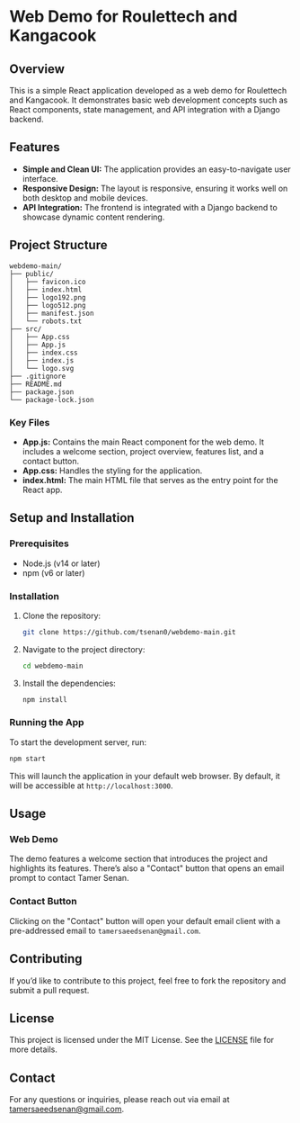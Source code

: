 
# Web Demo for Roulettech and Kangacook

## Overview

This is a simple React application developed as a web demo for Roulettech and Kangacook. It demonstrates basic web development concepts such as React components, state management, and API integration with a Django backend.

## Features

- **Simple and Clean UI:** The application provides an easy-to-navigate user interface.
- **Responsive Design:** The layout is responsive, ensuring it works well on both desktop and mobile devices.
- **API Integration:** The frontend is integrated with a Django backend to showcase dynamic content rendering.

## Project Structure

```
webdemo-main/
├── public/
│   ├── favicon.ico
│   ├── index.html
│   ├── logo192.png
│   ├── logo512.png
│   ├── manifest.json
│   └── robots.txt
├── src/
│   ├── App.css
│   ├── App.js
│   ├── index.css
│   ├── index.js
│   └── logo.svg
├── .gitignore
├── README.md
├── package.json
└── package-lock.json
```

### Key Files

- **App.js:** Contains the main React component for the web demo. It includes a welcome section, project overview, features list, and a contact button.
- **App.css:** Handles the styling for the application.
- **index.html:** The main HTML file that serves as the entry point for the React app.

## Setup and Installation

### Prerequisites

- Node.js (v14 or later)
- npm (v6 or later)

### Installation

1. Clone the repository:

   ```bash
   git clone https://github.com/tsenan0/webdemo-main.git
   ```

2. Navigate to the project directory:

   ```bash
   cd webdemo-main
   ```

3. Install the dependencies:

   ```bash
   npm install
   ```

### Running the App

To start the development server, run:

```bash
npm start
```

This will launch the application in your default web browser. By default, it will be accessible at `http://localhost:3000`.

## Usage

### Web Demo

The demo features a welcome section that introduces the project and highlights its features. There’s also a "Contact" button that opens an email prompt to contact Tamer Senan.

### Contact Button

Clicking on the "Contact" button will open your default email client with a pre-addressed email to `tamersaeedsenan@gmail.com`.

## Contributing

If you’d like to contribute to this project, feel free to fork the repository and submit a pull request.

## License

This project is licensed under the MIT License. See the [LICENSE](LICENSE) file for more details.

## Contact

For any questions or inquiries, please reach out via email at tamersaeedsenan@gmail.com.

